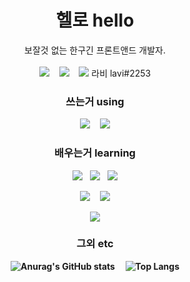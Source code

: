 <h1 align="center"><b>헬로 hello</b></h1>
<p align="center">
  보잘것 없는 한구긴 프론트앤드 개발자.
  <br><br>
  <a href="https://lavi27.github.io/l/"><img src="https://img.shields.io/badge/Homepage-585DFF?style=flat-square"/></a>
  &nbsp;&nbsp;
  <a href="mailto:npt1237@gmail.com"><img src="https://img.shields.io/badge/Gmail-EA4335?style=flat-square&logo=Gmail&logoColor=white"/></a>
  &nbsp;&nbsp;
  <img src="https://img.shields.io/badge/Discord-5865F2?style=flat-square&logo=Discord&logoColor=white"/>
  라비 lavi#2253
</p>

<h3 align="center"><b>쓰는거 using</b></h3>
<p align="center">
  <img src="https://img.shields.io/badge/Visual Studio Code-007ACC?style=flat-square&logo=Visual Studio Code&logoColor=white"/>
  &nbsp;&nbsp;
  <img src="https://img.shields.io/badge/Windows-0078D6?style=flat-square&logo=Windows&logoColor=white"/>
</p>

<h3 align="center"><b>배우는거 learning</b></h3>
<p align="center">
  <img src="https://img.shields.io/badge/HTML5-E34F26?style=flat-square&logo=HTML5&logoColor=white"/>
  &nbsp;
  <img src="https://img.shields.io/badge/CSS3-1572B6?style=flat-square&logo=CSS3&logoColor=white"/>
  &nbsp;
  <img src="https://img.shields.io/badge/JavaScript-F7DF1E?style=flat-square&logo=JavaScript&logoColor=000"/>
</p>
<p align="center">
  <img src="https://img.shields.io/badge/Python-3776AB?style=flat-square&logo=Python&logoColor=white"/>
  &nbsp;&nbsp;
  <img src="https://img.shields.io/badge/C-A8B9CC?style=flat-square&logo=C&logoColor=white"/>
</p>
<p align="center">
  <img src="https://img.shields.io/badge/Vue.js-4FC08D?style=flat-square&logo=Vue.js&logoColor=white"/>
</p>

<h3 align="center"><b>그외 etc</h3>
<span align="center">

  ![Anurag's GitHub stats](https://github-readme-stats.vercel.app/api?username=lavi27)
  &nbsp;&nbsp;&nbsp;
  ![Top Langs](https://github-readme-stats.vercel.app/api/top-langs/?username=lavi27&theme=buefy)
</span>